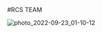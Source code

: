 #RCS TEAM

![photo_2022-09-23_01-10-12](https://user-images.githubusercontent.com/91719420/191922919-69c58b5c-2c44-4e73-b805-7c4be29347fb.jpg)
